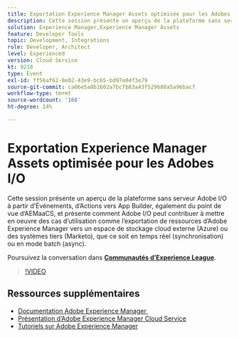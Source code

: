 ```yaml
---
title: Exportation Experience Manager Assets optimisée pour les Adobes I/O
description: Cette session présente un aperçu de la plateforme sans serveur Adobe I/O à partir d’Événements, d’Actions vers App Builder, également du point de vue d’AEMaaCS, et présente comment Adobe I/O peut contribuer à mettre en oeuvre des cas d’utilisation comme l’exportation de ressources d’Adobe Experience Manager vers un espace de stockage cloud externe (Azure) ou des systèmes tiers (Marketo), que ce soit en temps réel (synchronisation) ou en mode batch (async).
solution: Experience Manager,Experience Manager Assets
feature: Developer Tools
topic: Development, Integrations
role: Developer, Architect
level: Experienced
version: Cloud Service
kt: 9218
type: Event
exl-id: ff56af62-8e02-43e9-bc65-bd97e04f3e79
source-git-commit: ca06e5a8b1602a7bcfb83a43f529680a5a96bacf
workflow-type: tm+mt
source-wordcount: '168'
ht-degree: 14%

---
```


# Exportation Experience Manager Assets optimisée pour les Adobes I/O

Cette session présente un aperçu de la plateforme sans serveur Adobe I/O à partir d’Événements, d’Actions vers App Builder, également du point de vue d’AEMaaCS, et présente comment Adobe I/O peut contribuer à mettre en oeuvre des cas d’utilisation comme l’exportation de ressources d’Adobe Experience Manager vers un espace de stockage cloud externe (Azure) ou des systèmes tiers (Marketo), que ce soit en temps réel (synchronisation) ou en mode batch (async).

Poursuivez la conversation dans **[Communautés d’Experience League](https://adobe.ly/3mkDXo6)**.

>[!VIDEO](https://video.tv.adobe.com/v/337842/?quality=12&learn=on&hidetitle=true)

## Ressources supplémentaires

- [Documentation Adobe Experience Manager ](https://experienceleague.adobe.com/docs/experience-manager-cloud-service.html?lang=fr)
- [Présentation d’Adobe Experience Manager Cloud Service](https://experienceleague.adobe.com/docs/experience-manager-cloud-service/overview/home.html?lang=fr)
- [Tutoriels sur Adobe Experience Manager](https://experienceleague.adobe.com/docs/experience-manager-tutorials.html?lang=fr)

